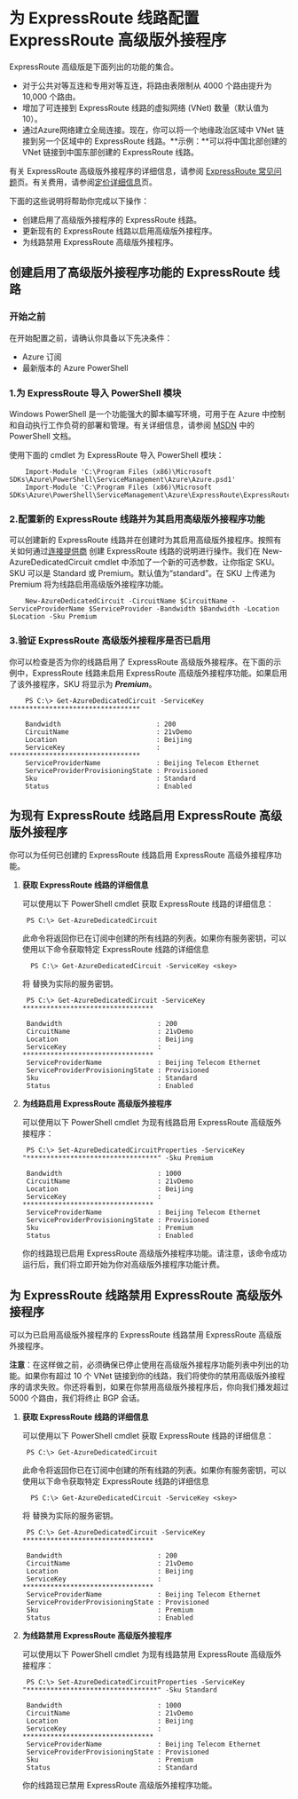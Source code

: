 <properties 
   pageTitle="如何启用或禁用 ExpressRoute 高级版外接程序 |Windows Azure"
   description="如何为 ExpressRoute 线路启用或禁用 ExpressRoute 高级版外接程序。ExpressRoute 高级版允许你为公共和私有对等互连添加最多 10,000 个路由，并最多向 ExpressRoute 线路添加 10 个虚拟网络。你还可以将一个区域中的虚拟网络链接到另一个区域中的 ExpressRoute 线路。"
   services="expressroute"
   documentationCenter="na"
   authors="cherylmc"
   manager="jdial"
   editor="tysonn" />
<tags 
   ms.service="expressroute"
   ms.date="06/02/2015"
   wacn.date="11/02/2015" />

# 为 ExpressRoute 线路配置 ExpressRoute 高级版外接程序

ExpressRoute 高级版是下面列出的功能的集合。

 - 对于公共对等互连和专用对等互连，将路由表限制从 4000 个路由提升为 10,000 个路由。
 - 增加了可连接到 ExpressRoute 线路的虚拟网络 (VNet) 数量（默认值为 10）。 
 - 通过Azure网络建立全局连接。现在，你可以将一个地缘政治区域中 VNet 链接到另一个区域中的 ExpressRoute 线路。**示例：**可以将中国北部创建的 VNet 链接到中国东部创建的 ExpressRoute 线路。

有关 ExpressRoute 高级版外接程序的详细信息，请参阅 [ExpressRoute 常见问题](/documentation/articles/expressroute-faqs)页。有关费用，请参阅[定价详细信息](/home/features/expressroute/#price)页。

下面的这些说明将帮助你完成以下操作：

- 创建启用了高级版外接程序的 ExpressRoute 线路。
- 更新现有的 ExpressRoute 线路以启用高级版外接程序。
- 为线路禁用 ExpressRoute 高级版外接程序。


## 创建启用了高级版外接程序功能的 ExpressRoute 线路

###  开始之前

在开始配置之前，请确认你具备以下先决条件：

- Azure 订阅
- 最新版本的 Azure PowerShell

###  1.为 ExpressRoute 导入 PowerShell 模块

Windows PowerShell 是一个功能强大的脚本编写环境，可用于在 Azure 中控制和自动执行工作负荷的部署和管理。有关详细信息，请参阅 [MSDN](https://msdn.microsoft.com/zh-cn/library/azure/jj156055.aspx) 中的 PowerShell 文档。

使用下面的 cmdlet 为 ExpressRoute 导入 PowerShell 模块：


	    Import-Module 'C:\Program Files (x86)\Microsoft SDKs\Azure\PowerShell\ServiceManagement\Azure\Azure.psd1'
	    Import-Module 'C:\Program Files (x86)\Microsoft SDKs\Azure\PowerShell\ServiceManagement\Azure\ExpressRoute\ExpressRoute.psd1'


### 2.配置新的 ExpressRoute 线路并为其启用高级版外接程序功能

可以创建新的 ExpressRoute 线路并在创建时为其启用高级版外接程序。按照有关如何通过[连接提供商](/documentation/articles/expressroute-configuring-exps) 创建 ExpressRoute 线路的说明进行操作。我们在 New-AzureDedicatedCircuit cmdlet 中添加了一个新的可选参数，让你指定 SKU。SKU 可以是 Standard 或 Premium。默认值为“standard”。在 SKU 上传递为 Premium 将为线路启用高级版外接程序功能。


		New-AzureDedicatedCircuit -CircuitName $CircuitName -ServiceProviderName $ServiceProvider -Bandwidth $Bandwidth -Location $Location -Sku Premium


### 3.验证 ExpressRoute 高级版外接程序是否已启用
你可以检查是否为你的线路启用了 ExpressRoute 高级版外接程序。在下面的示例中，ExpressRoute 线路未启用 ExpressRoute 高级版外接程序功能。如果启用了该外接程序，SKU 将显示为 ***Premium***。

		PS C:\> Get-AzureDedicatedCircuit -ServiceKey *********************************

		Bandwidth                        : 200
		CircuitName                      : 21vDemo
		Location                         : Beijing
		ServiceKey                       : *********************************
		ServiceProviderName              : Beijing Telecom Ethernet
		ServiceProviderProvisioningState : Provisioned
		Sku                              : Standard
		Status                           : Enabled




## 为现有 ExpressRoute 线路启用 ExpressRoute 高级版外接程序
你可以为任何已创建的 ExpressRoute 线路启用 ExpressRoute 高级外接程序功能。


1. **获取 ExpressRoute 线路的详细信息**

	可以使用以下 PowerShell cmdlet 获取 ExpressRoute 线路的详细信息：
		

    	PS C:\> Get-AzureDedicatedCircuit
	
	此命令将返回你已在订阅中创建的所有线路的列表。如果你有服务密钥，可以使用以下命令获取特定 ExpressRoute 线路的详细信息

		 PS C:\> Get-AzureDedicatedCircuit -ServiceKey <skey>

	将 <skey> 替换为实际的服务密钥。
	
		PS C:\> Get-AzureDedicatedCircuit -ServiceKey *********************************

		Bandwidth                        : 200
		CircuitName                      : 21vDemo
		Location                         : Beijing
		ServiceKey                       : *********************************
		ServiceProviderName              : Beijing Telecom Ethernet
		ServiceProviderProvisioningState : Provisioned
		Sku                              : Standard
		Status                           : Enabled


2. **为线路启用 ExpressRoute 高级版外接程序**


	可以使用以下 PowerShell cmdlet 为现有线路启用 ExpressRoute 高级版外接程序：
	
		PS C:\> Set-AzureDedicatedCircuitProperties -ServiceKey "*********************************" -Sku Premium
		
		Bandwidth                        : 1000
		CircuitName                      : 21vDemo
		Location                         : Beijing
		ServiceKey                       : *********************************
		ServiceProviderName              : Beijing Telecom Ethernet
		ServiceProviderProvisioningState : Provisioned
		Sku                              : Premium
		Status                           : Enabled

	你的线路现已启用 ExpressRoute 高级版外接程序功能。请注意，该命令成功运行后，我们将立即开始为你对高级版外接程序功能计费。


## 为 ExpressRoute 线路禁用 ExpressRoute 高级版外接程序

可以为已启用高级版外接程序的 ExpressRoute 线路禁用 ExpressRoute 高级版外接程序。

**注意**：在这样做之前，必须确保已停止使用在高级版外接程序功能列表中列出的功能。如果你有超过 10 个 VNet 链接到你的线路，我们将使你的禁用高级版外接程序的请求失败。你还将看到，如果在你禁用高级版外接程序后，你向我们播发超过 5000 个路由，我们将终止 BGP 会话。

1. **获取 ExpressRoute 线路的详细信息**

	可以使用以下 PowerShell cmdlet 获取 ExpressRoute 线路的详细信息：
		

    	PS C:\> Get-AzureDedicatedCircuit
	
	此命令将返回你已在订阅中创建的所有线路的列表。如果你有服务密钥，可以使用以下命令获取特定 ExpressRoute 线路的详细信息

		 PS C:\> Get-AzureDedicatedCircuit -ServiceKey <skey>

	将 <skey> 替换为实际的服务密钥。
	
		PS C:\> Get-AzureDedicatedCircuit -ServiceKey *********************************

		Bandwidth                        : 200
		CircuitName                      : 21vDemo
		Location                         : Beijing
		ServiceKey                       : *********************************
		ServiceProviderName              : Beijing Telecom Ethernet
		ServiceProviderProvisioningState : Provisioned
		Sku                              : Premium
		Status                           : Enabled


3. **为线路禁用 ExpressRoute 高级版外接程序**


	可以使用以下 PowerShell cmdlet 为现有线路禁用 ExpressRoute 高级版外接程序：
	
		PS C:\> Set-AzureDedicatedCircuitProperties -ServiceKey "*********************************" -Sku Standard
		
		Bandwidth                        : 1000
		CircuitName                      : 21vDemo
		Location                         : Beijing
		ServiceKey                       : *********************************
		ServiceProviderName              : Beijing Telecom Ethernet
		ServiceProviderProvisioningState : Provisioned
		Sku                              : Premium
		Status                           : Standard

	你的线路现已禁用 ExpressRoute 高级版外接程序功能。


 

<!---HONumber=69-->